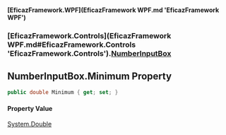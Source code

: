 #### [EficazFramework.WPF](EficazFramework WPF.md 'EficazFramework WPF')
### [EficazFramework.Controls](EficazFramework WPF.md#EficazFramework.Controls 'EficazFramework.Controls').[NumberInputBox](EficazFramework.Controls/NumberInputBox.md 'EficazFramework.Controls.NumberInputBox')

## NumberInputBox.Minimum Property

```csharp
public double Minimum { get; set; }
```

#### Property Value
[System.Double](https://docs.microsoft.com/en-us/dotnet/api/System.Double 'System.Double')